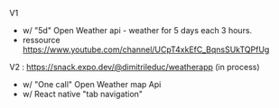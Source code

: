 
V1 
- w/ "5d" Open Weather api - weather for 5 days each 3 hours. 
- ressource https://www.youtube.com/channel/UCpT4xkEfC_BqnsSUkTQPfUg

V2 : https://snack.expo.dev/@dimitrileduc/weatherapp (in process) 
- w/ "One call" Open Weather map Api 
- w/ React native "tab navigation" 
